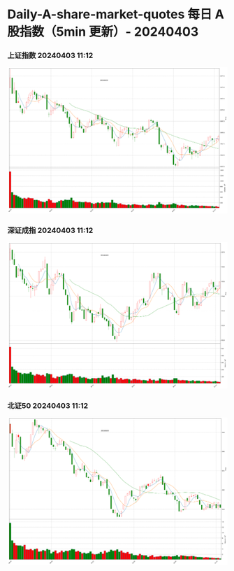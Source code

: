 
# Daily-A-share-market-quotes 每日 A 股指数（5min 更新）- 20240403

### 上证指数 20240403 11:12
![](./fig/2024/4/20240403-sh000001.png)

### 深证成指 20240403 11:12
![](./fig/2024/4/20240403-sz399001.png)

### 北证50 20240403 11:12
![](./fig/2024/4/20240403-bj899050.png)

